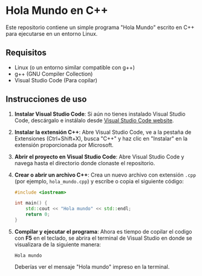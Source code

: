 # Hola Mundo en C++

Este repositorio contiene un simple programa "Hola Mundo" escrito en C++ para ejecutarse en un entorno Linux.

## Requisitos

- Linux (o un entorno similar compatible con g++)
- g++ (GNU Compiler Collection)
- Visual Studio Code (Para copilar)

## Instrucciones de uso

1. **Instalar Visual Studio Code**: Si aún no tienes instalado Visual Studio Code, descárgalo e instálalo desde [Visual Studio Code website](https://code.visualstudio.com/).
> 
2. **Instalar la extensión C++**: Abre Visual Studio Code, ve a la pestaña de Extensiones (Ctrl+Shift+X), busca "C++" y haz clic en "Instalar" en la extensión proporcionada por Microsoft.

3. **Abrir el proyecto en Visual Studio Code**: Abre Visual Studio Code y navega hasta el directorio donde clonaste el repositorio.

4. **Crear o abrir un archivo C++**: Crea un nuevo archivo con extensión `.cpp` (por ejemplo, `hola_mundo.cpp`) y escribe o copia el siguiente código:

    ```cpp
    #include <iostream>

    int main() {
        std::cout << "Hola mundo" << std::endl;
        return 0;
    }
    ```

5. **Compilar y ejecutar el programa**: Ahora es tiempo de copilar el codigo con **F5** en el teclado, se abrira el terminal de Visual Studio en donde se visualizara de la siguiente manera:

	`Hola mundo`

	Deberías ver el mensaje "Hola mundo" impreso en la terminal.
